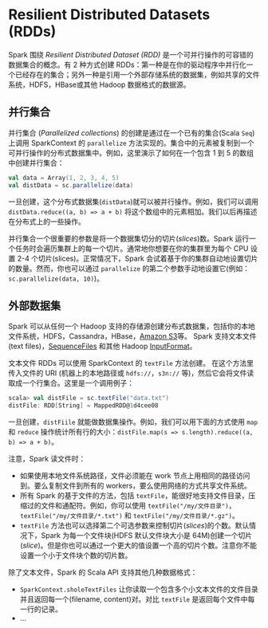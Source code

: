 # Resilient Distributed Datasets (RDDs)

Spark 围绕 _Resilient Distributed Dataset (RDD)_ 是一个可并行操作的可容错的数据集合的概念。有 2 种方式创建 RDDs：第一种是在你的驱动程序中并行化一个已经存在的集合；另外一种是引用一个外部存储系统的数据集，例如共享的文件系统，HDFS，HBase或其他 Hadoop 数据格式的数据源。

## 并行集合

并行集合 (_Parallelized collections_) 的创建是通过在一个已有的集合(Scala `Seq`)上调用 SparkContext 的 `parallelize` 方法实现的。集合中的元素被复制到一个可并行操作的分布式数据集中。例如，这里演示了如何在一个包含 1 到 5 的数组中创建并行集合：

```scala
val data = Array(1, 2, 3, 4, 5)
val distData = sc.parallelize(data)
```

一旦创建，这个分布式数据集(`distData`)就可以被并行操作。例如，我们可以调用 `distData.reduce((a, b) => a + b)` 将这个数组中的元素相加。我们以后再描述在分布式上的一些操作。

并行集合一个很重要的参数是将一个数据集切分的切片(_slices_)数。Spark 运行一个任务时会遍历集群上的每一个切片。通常地你想要在你的集群里为每个 CPU 设置 2-4 个切片(slices)。正常情况下，Spark 会试着基于你的集群自动地设置切片的数量。然而，你也可以通过 `parallelize` 的第二个参数手动地设置它(例如：`sc.parallelize(data, 10)`)。

## 外部数据集

Spark 可以从任何一个 Hadoop 支持的存储源创建分布式数据集，包括你的本地文件系统，HDFS，Cassandra，HBase，[Amazon S3](http://wiki.apache.org/hadoop/AmazonS3)等。 Spark 支持文本文件(text files)，[SequenceFiles](http://hadoop.apache.org/docs/current/api/org/apache/hadoop/mapred/SequenceFileInputFormat.html) 和其他 Hadoop [InputFormat](http://hadoop.apache.org/docs/stable/api/org/apache/hadoop/mapred/InputFormat.html)。

文本文件 RDDs 可以使用 SparkContext 的 `textFile` 方法创建。 在这个方法里传入文件的 URI (机器上的本地路径或 `hdfs://`，`s3n://` 等)，然后它会将文件读取成一个行集合。这里是一个调用例子：

```scala
scala> val distFile = sc.textFile("data.txt")
distFile: RDD[String] = MappedRDD@1d4cee08
```

一旦创建，`distFiile` 就能做数据集操作。例如，我们可以用下面的方式使用 `map` 和 `reduce` 操作统计所有行的大小：`distFile.map(s => s.length).reduce((a, b) => a + b)`。

注意，Spark 读文件时：

- 如果使用本地文件系统路径，文件必须能在 work 节点上用相同的路径访问到。要么复制文件到所有的 workers，要么使用网络的方式共享文件系统。
- 所有 Spark 的基于文件的方法，包括 `textFile`，能很好地支持文件目录，压缩过的文件和通配符。例如，你可以使用 `textFile("/my/文件目录")`，`textFile("/my/文件目录/*.txt")` 和 `textFile("/my/文件目录/*.gz")`。
- `textFile` 方法也可以选择第二个可选参数来控制切片(_slices_)的个数。默认情况下，Spark 为每一个文件块(HDFS 默认文件块大小是 64M)创建一个切片(_slice_)。但是你也可以通过一个更大的值设置一个高的切片个数。注意你不能设置一个小于文件块个数的切片数。

除了文本文件，Spark 的 Scala API 支持其他几种数据格式：

- `SparkContext.sholeTextFiles` 让你读取一个包含多个小文本文件的文件目录并且返回每一个(filename, content)对。对比 `textFile` 是返回每个文件中每一行的记录。
- ...